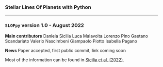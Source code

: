 ### Stellar Lines Of Planets with Python
***
### `SLOPpy` version 1.0 - August 2022

**Main contributors**
Daniela Sicilia
Luca Malavolta
Lorenzo Pino
Gaetano Scandariato
Valerio Nascimbeni
Giampaolo Piotto
Isabella Pagano

**News**
Paper accepted, first public commit, link coming soon

Most of the information can be found in [Sicilia et al. (2022)](https://ui.adsabs.harvard.edu//#abs/########/abstract).
